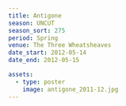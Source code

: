 ```yaml
---
title: Antigone
season: UNCUT
season_sort: 275
period: Spring
venue: The Three Wheatsheaves
date_start: 2012-05-14
date_end: 2012-05-15

assets:
  - type: poster
    image: antigone_2011-12.jpg
---
```

